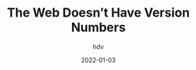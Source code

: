---
author: hdv
date: 2022-01-03
permalink: false
tags:
  - versioning
  - web
target_url: https://hiddedevries.nl/en/blog/2022-01-03-the-web-doesnt-have-version-numbers
title: The Web Doesn’t Have Version Numbers
---